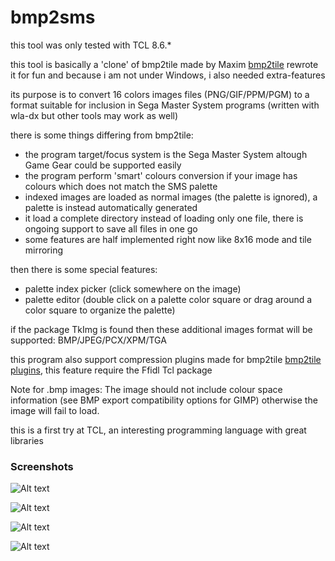 # bmp2sms

this tool was only tested with TCL 8.6.*

this tool is basically a 'clone' of bmp2tile made by Maxim [bmp2tile](http://www.smspower.org/maxim/Software/BMP2Tile)
rewrote it for fun and because i am not under Windows, i also needed extra-features

its purpose is to convert 16 colors images files (PNG/GIF/PPM/PGM) to a format suitable for inclusion in Sega Master System programs (written with wla-dx but other tools may work as well)

there is some things differing from bmp2tile:
 - the program target/focus system is the Sega Master System altough Game Gear could be supported easily
 - the program perform 'smart' colours conversion if your image has colours which does not match the SMS palette
 - indexed images are loaded as normal images (the palette is ignored), a palette is instead automatically generated
 - it load a complete directory instead of loading only one file, there is ongoing support to save all files in one go
 - some features are half implemented right now like 8x16 mode and tile mirroring

then there is some special features:
 - palette index picker (click somewhere on the image)
 - palette editor (double click on a palette color square or drag around a color square to organize the palette)

if the package TkImg is found then these additional images format will be supported: BMP/JPEG/PCX/XPM/TGA

this program also support compression plugins made for bmp2tile [bmp2tile plugins](https://github.com/maxim-zhao/bmp2tile-compressors), this feature require the Ffidl Tcl package

Note for .bmp images: The image should not include colour space information (see BMP export compatibility options for GIMP) otherwise the image will fail to load.

this is a first try at TCL, an interesting programming language with great libraries

### Screenshots ###

![Alt text](http://garzul.tonsite.biz/bmp2sms/bmp2sms.png "bmp2sms")

![Alt text](http://garzul.tonsite.biz/bmp2sms/bmp2sms_2.png "bmp2sms tiles")

![Alt text](http://garzul.tonsite.biz/bmp2sms/bmp2sms-3.png "bmp2sms tilemap")

![Alt text](http://garzul.tonsite.biz/bmp2sms/bmp2sms-4.png "bmp2sms picker")
